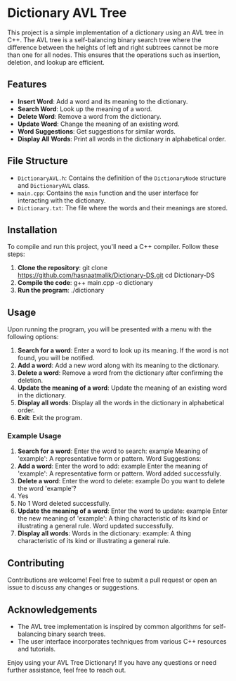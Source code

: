 # Dictionary AVL Tree

This project is a simple implementation of a dictionary using an AVL tree in C++. The AVL tree is a self-balancing binary search tree where the difference between the heights of left and right subtrees cannot be more than one for all nodes. This ensures that the operations such as insertion, deletion, and lookup are efficient.

## Features

- **Insert Word**: Add a word and its meaning to the dictionary.
- **Search Word**: Look up the meaning of a word.
- **Delete Word**: Remove a word from the dictionary.
- **Update Word**: Change the meaning of an existing word.
- **Word Suggestions**: Get suggestions for similar words.
- **Display All Words**: Print all words in the dictionary in alphabetical order.

## File Structure

- `DictionaryAVL.h`: Contains the definition of the `DictionaryNode` structure and `DictionaryAVL` class.
- `main.cpp`: Contains the `main` function and the user interface for interacting with the dictionary.
- `Dictionary.txt`: The file where the words and their meanings are stored.

## Installation

To compile and run this project, you'll need a C++ compiler. Follow these steps:

1. **Clone the repository**:
git clone https://github.com/hasnaatmalik/Dictionary-DS.git
cd Dictionary-DS
2. **Compile the code**:
g++ main.cpp -o dictionary
3. **Run the program**:
./dictionary
## Usage

Upon running the program, you will be presented with a menu with the following options:

1. **Search for a word**: Enter a word to look up its meaning. If the word is not found, you will be notified.
2. **Add a word**: Add a new word along with its meaning to the dictionary.
3. **Delete a word**: Remove a word from the dictionary after confirming the deletion.
4. **Update the meaning of a word**: Update the meaning of an existing word in the dictionary.
5. **Display all words**: Display all the words in the dictionary in alphabetical order.
6. **Exit**: Exit the program.

### Example Usage

1. **Search for a word**:
Enter the word to search: example
Meaning of 'example': A representative form or pattern.
Word Suggestions:
2. **Add a word**:
Enter the word to add: example
Enter the meaning of 'example': A representative form or pattern.
Word added successfully.
3. **Delete a word**:
Enter the word to delete: example
Do you want to delete the word 'example'?
1. Yes
2. No
1
Word deleted successfully.
4. **Update the meaning of a word**:
Enter the word to update: example
Enter the new meaning of 'example': A thing characteristic of its kind or illustrating a general rule.
Word updated successfully.
5. **Display all words**:
Words in the dictionary:
example: A thing characteristic of its kind or illustrating a general rule.

## Contributing

Contributions are welcome! Feel free to submit a pull request or open an issue to discuss any changes or suggestions.

## Acknowledgements

- The AVL tree implementation is inspired by common algorithms for self-balancing binary search trees.
- The user interface incorporates techniques from various C++ resources and tutorials.

Enjoy using your AVL Tree Dictionary! If you have any questions or need further assistance, feel free to reach out.
